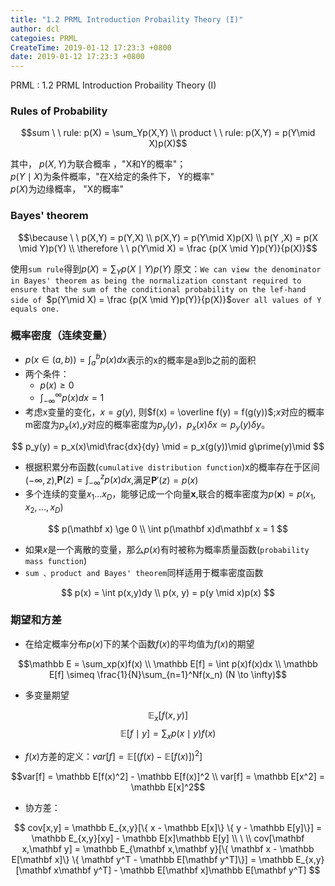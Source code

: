 ```yaml
---
title: "1.2 PRML Introduction Probaility Theory (I)"
author: dcl
categoies: PRML
CreateTime: 2019-01-12 17:23:3 +0800
date: 2019-01-12 17:23:3 +0800
---
```


PRML : 1.2 PRML Introduction Probaility Theory (I)
<!--more-->
### Rules of Probability
$$sum \ \ rule: p(X) = \sum_Yp(X,Y) \\ product \ \ rule: p(X,Y) = p(Y\mid X)p(X)$$

其中， $p(X,Y)$为联合概率 ，"X和Y的概率"；<br>
$p(Y\mid X)$为条件概率，"在X给定的条件下， Y的概率"<br>
$p(X)$为边缘概率， "X的概率"<br>

### Bayes' theorem
$$\because \ \  p(X,Y) = p(Y,X) \\
p(X,Y) = p(Y\mid X)p(X) \\ p(Y ,X) = p(X \mid Y)p(Y) \\
\therefore \ \  p(Y\mid X) = \frac {p(X \mid Y)p(Y)}{p(X)}$$

使用`sum rule`得到$p(X) = \sum_Yp(X\mid Y)p(Y)$
原文：`We can view the denominator in Bayes' theorem as being the normalization constant required to ensure that the sum of the conditional probability on the lef-hand side of `$p(Y\mid X) = \frac {p(X \mid Y)p(Y)}{p(X)}$`over all values of Y equals one.`


### 概率密度（连续变量）
- $p(x \in (a, b)) = \int_a^bp(x)dx$表示的x的概率是a到b之前的面积
- 两个条件：
    - $p(x) \ge 0$
    - $\int^{\infty}_{-\infty}p(x)dx = 1$
- 考虑x变量的变化，$x = g(y)$, 则$f(x) = \overline f(y) = f(g(y))$;$x$对应的概率m密度为$p_x(x)$,$y$对应的概率密度为$p_y(y)$，$p_x(x)\delta x \simeq p_y(y)\delta y$。<br>

$$
p_y(y) = p_x(x)\mid\frac{dx}{dy} \mid = p_x(g(y))\mid g\prime(y)\mid
$$
- 根据积累分布函数(`cumulative distribution function`)x的概率存在于区间$(-\infty ,z)$,$\mathbf P(z) = \int_{-\infty}^zp(x)dx$,满足$\mathbf P\prime(z) = p(x)$
- 多个连续的变量$x_1...x_D$，能够记成一个向量$\mathbf x$,联合的概率密度为$p(\mathbf x) = p(x_1,x_2,...,x_D)$

$$
p(\mathbf x) \ge 0 \\
\int p(\mathbf x)d\mathbf x = 1
$$

- 如果$x$是一个离散的变量，那么$p(x)$有时被称为概率质量函数(`probability mass function`)
- `sum 、product and Bayes' theorem`同样适用于概率密度函数

$$
p(x) = \int p(x,y)dy \\
p(x, y) = p(y \mid x)p(x)
$$

### 期望和方差
- 在给定概率分布$p(x)$下的某个函数$f(x)$的平均值为$f(x)$的期望<br>

$$\mathbb E = \sum_xp(x)f(x) \\ \mathbb E[f] = \int p(x)f(x)dx \\ \mathbb E[f] \simeq \frac{1}{N}\sum_{n=1}^Nf(x_n) (N \to \infty)$$
- 多变量期望

$$\mathbb E_x[f(x,y)]$$
$$\mathbb E[f\mid y] = \sum_x p(x\mid y)f(x)$$

- $f(x)$方差的定义：$var[f] = \mathbb E[(f(x) - \mathbb E[f(x)])^2]$

$$var[f] = \mathbb E[f(x)^2] - \mathbb E[f(x)]^2 \\ var[f] = \mathbb E[x^2] = \mathbb E[x]^2$$

- 协方差：

$$
cov[x,y] = \mathbb E_{x,y}[\{ x - \mathbb E[x]\} \{ y - \mathbb E[y]\}] = \mathbb E_{x,y}[xy] - \mathbb E[x]\mathbb E[y] \\ 
 \ \\ cov[\mathbf x,\mathbf y] = \mathbb E_{\mathbf x,\mathbf y}[\{ \mathbf x - \mathbb E[\mathbf x]\} \{ \mathbf y^T - \mathbb E[\mathbf y^T]\}] = \mathbb E_{x,y}[\mathbf x\mathbf y^T] - \mathbb E[\mathbf x]\mathbb E[\mathbf y^T]
$$